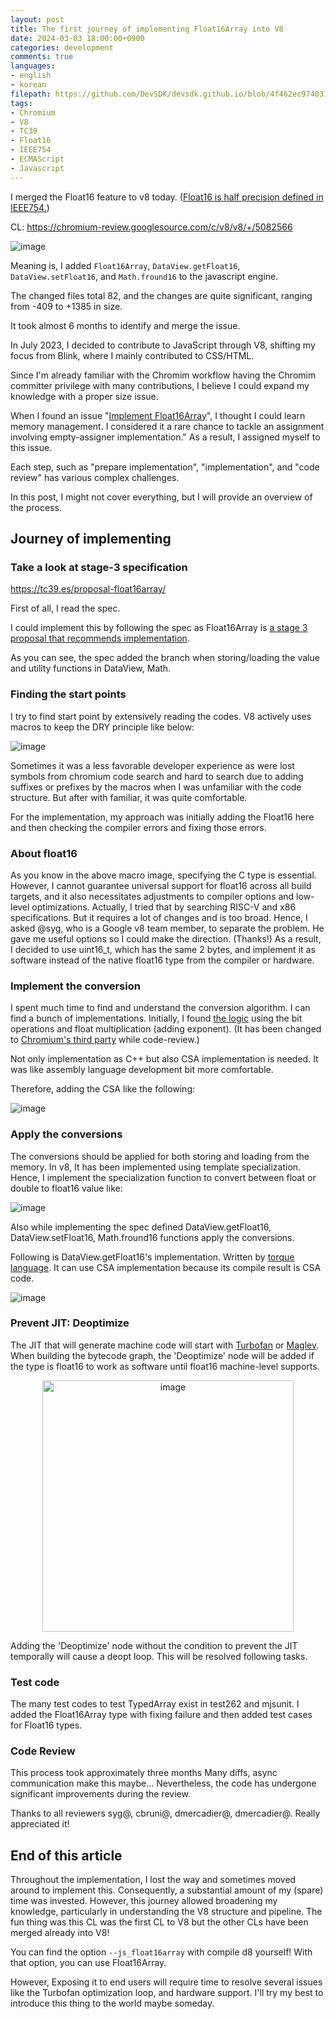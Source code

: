 ```yaml
---
layout: post
title: The first journey of implementing Float16Array into V8
date: 2024-03-03 18:00:00+0900
categories: development
comments: true
languages:
- english
- korean
filepath: https://github.com/DevSDK/devsdk.github.io/blob/4f462ec974031066a7cd8d22ceeabfa1d9797566/_i18n/en/_posts/2024-03-03-V8-Float16Array.md
tags:
- Chromium
- V8
- TC39
- Float16
- IEEE754
- ECMAScript
- Javascript
---	
```


I merged the Float16 feature to v8 today. ([Float16 is half precision defined in IEEE754.](https://en.wikipedia.org/wiki/Half-precision_floating-point_format))

CL: https://chromium-review.googlesource.com/c/v8/v8/+/5082566

![image](https://github.com/DevSDK/devsdk.github.io/assets/18409763/8dec4d39-d284-4805-bebb-3216a6816ceb)

Meaning is, I added `Float16Array`, `DataView.getFloat16`, `DataView.setFloat16`, and `Math.fround16` to the javascript engine.

The changed files total 82, and the changes are quite significant, ranging from -409 to +1385 in size.

It took almost 6 months to identify and merge the issue.

In July 2023, I decided to contribute to JavaScript through V8, shifting my focus from Blink, where I mainly contributed to CSS/HTML. 

Since I'm already familiar with the Chromim workflow having the Chromim committer privilege with many contributions, I believe I could expand my knowledge with a proper size issue.

When I found an issue "[Implement Float16Array](https://bugs.chromium.org/p/v8/issues/detail?id=14012&q=owner%3Ame&can=2)", I thought I could learn memory management. I considered it a rare chance to tackle an assignment involving empty-assigner implementation." 
As a result, I assigned myself to this issue.

Each step, such as  "prepare implementation", "implementation", and "code review" has various complex challenges.

In this post, I might not cover everything, but I will provide an overview of the process.

## Journey of implementing

### Take a look at stage-3 specification

https://tc39.es/proposal-float16array/

First of all, I read the spec.

I could implement this by following the spec as Float16Array is [a stage 3 proposal that recommends implementation](https://tc39.es/process-document/).

As you can see, the spec added the branch when storing/loading the value and utility functions in DataView, Math.

### Finding the start points

I try to find start point by extensively reading the codes. V8 actively uses macros to keep the DRY principle like below:

![image](https://github.com/DevSDK/devsdk.github.io/assets/18409763/e13d2ede-d1ae-4546-b995-e81647aef41f)

Sometimes it was a less favorable developer experience as were lost symbols from chromium code search and hard to search due to adding suffixes or prefixes by the macros when I was unfamiliar with the code structure. But after with familiar, it was quite comfortable.

For the implementation, my approach was initially adding the Float16 here and then checking the compiler errors and fixing those errors.

### About float16
As you know in the above macro image, specifying the C type is essential. However, I cannot guarantee universal support for float16 across all build targets, and it also necessitates adjustments to compiler options and low-level optimizations.
Actually, I tried that by searching RISC-V and x86 specifications. But it requires a lot of changes and is too broad. Hence, I asked @syg, who is a Google v8 team member, to separate the problem. He gave me useful options so I could make the direction. (Thanks!)
As a result,  I decided to use uint16_t, which has the same 2 bytes, and implement it as software instead of the native float16 type from the compiler or hardware.

### Implement the conversion

I spent much time to find and understand the conversion algorithm. I can find a bunch of implementations. Initially, I found [the logic](https://gist.github.com/rygorous/2156668) using the bit operations and float multiplication (adding exponent). 
(It has been changed to [Chromium's third party](https://source.chromium.org/chromium/chromium/src/+/main:third_party/fp16/src/include/fp16/fp16.h) while code-review.)

Not only implementation as C++ but also CSA implementation is needed.
It was like assembly language development bit more comfortable.

Therefore, adding the CSA like the following:

![image](https://github.com/DevSDK/devsdk.github.io/assets/18409763/86d565f2-5ceb-4255-9460-c62b6a79256e)

### Apply the conversions

The conversions should be applied for both storing and loading from the memory.
In  v8, It has been implemented using template specialization.
Hence, I implement the specialization function to convert between float or double to float16 value like:

![image](https://github.com/DevSDK/devsdk.github.io/assets/18409763/189ff8c0-6f85-43f3-8a2b-932ba3ae7967)

Also while implementing the spec defined DataView.getFloat16, DataView.setFloat16, Math.fround16 functions apply the conversions.

Following is DataView.getFloat16's implementation. Written by [torque language](https://v8.dev/docs/torque). It can use CSA implementation because its compile result is CSA code.

![image](https://github.com/DevSDK/devsdk.github.io/assets/18409763/b385da7a-e4c8-41f4-b57f-cc73981cc238)


### Prevent JIT: Deoptimize

The JIT that will generate machine code will start with [Turbofan](https://v8.dev/docs/turbofan) or [Maglev](https://v8.dev/blog/maglev). When building the bytecode graph, the 'Deoptimize' node will be added if the type is float16 to work as software until float16 machine-level supports.

<p align="center">
  <img margin="auto" width="402" alt="image" src="https://github.com/DevSDK/devsdk.github.io/assets/18409763/a8eb1c86-0b57-48b9-a212-83edfe657a54">
</p>

Adding the 'Deoptimize' node without the condition to prevent the JIT temporally will cause a deopt loop. This will be resolved following tasks.

### Test code
The many test codes to test TypedArray exist in test262 and mjsunit. I added the Float16Array type with fixing failure and then added test cases for Float16 types.


### Code Review

This process took approximately three months Many diffs, async communication make this maybe... Nevertheless, the code has undergone significant improvements during the review.

Thanks to all reviewers syg@, cbruni@, dmercadier@, dmercadier@. Really appreciated it!


## End of this article

Throughout the implementation, I lost the way and sometimes moved around to implement this. Consequently, a substantial amount of my (spare) time was invested. However, this journey allowed broadening my knowledge, particularly in understanding the V8 structure and pipeline.
The fun thing was this CL was the first CL to V8 but the other CLs have been merged already into V8!

You can find the option `--js_float16array` with compile d8 yourself! With that option, you can use Float16Array.

However, Exposing it to end users will require time to resolve several issues like the Turbofan optimization loop, and hardware support.
I'll try my best to introduce this thing to the world maybe someday.
